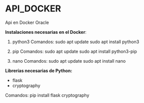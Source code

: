 # API_DOCKER
Api en Docker Oracle

**Instalaciones necesarias en el Docker**:
1. python3
Comandos:
  sudo apt update
  sudo apt install python3

3. pip
Comandos:
  sudo apt update
  sudo apt install python3-pip

4. nano
Comandos:
  sudo apt update
  sudo apt install nano

**Librerías necesarias de Python:**
- flask
- cryptography

Comandos:
pip install flask cryptography
